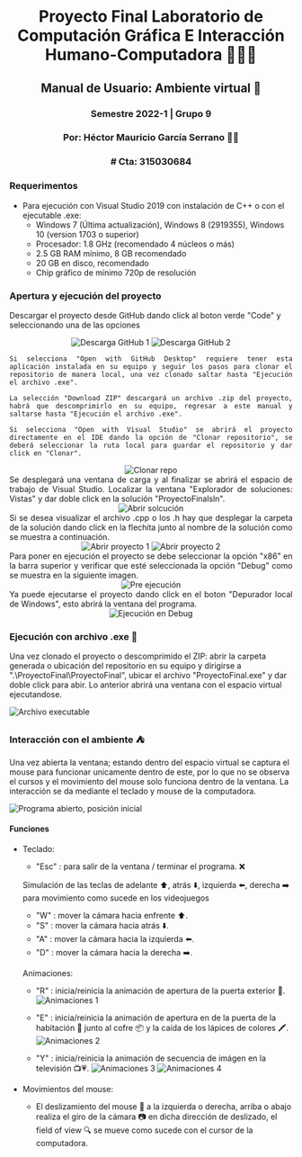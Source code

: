 <div align="center">

# Proyecto Final Laboratorio de Computación Gráfica E Interacción Humano-Computadora 👨🏽‍💻

## Manual de Usuario: Ambiente virtual 📖 

### Semestre 2022-1 | Grupo 9

### Por: Héctor Mauricio García Serrano 🤵🏽

### # Cta: 315030684

</div>

### Requerimentos

* Para ejecución con Visual Studio 2019 con instalación de C++ o con el ejecutable .exe:
    - Windows 7 (Última actualización), Windows 8 (2919355), Windows 10 (version 1703 o superior)
    - Procesador: 1.8 GHz (recomendado 4 núcleos o más)
    - 2.5 GB RAM mínimo, 8 GB recomendado
    - 20 GB en disco, recomendado
    - Chip gráfico de mínimo 720p de resolución

### Apertura y ejecución del proyecto

Descargar el proyecto desde GitHub dando click al boton verde "Code" y seleccionando una de las opciones
<div align="Center">
    <img src="img/Captura1.JPG" alt="Descarga GitHub 1" ></img>
    <img src="img/Captura2.JPG" alt="Descarga GitHub 2" ></img> 
<div align="justify">

    Si selecciona "Open with GitHub Desktop" requiere tener esta aplicación instalada en su equipo y seguir los pasos para clonar el repositorio de manera local, una vez clonado saltar hasta "Ejecución el archivo .exe".

    La selección "Download ZIP" descargará un archivo .zip del proyecto, habrá que descomprimirlo en su equipo, regresar a este manual y saltarse hasta "Ejecución el archivo .exe".

    Si selecciona "Open with Visual Studio" se abrirá el proyecto directamente en el IDE dando la opción de "Clonar repositorio", se deberá seleccionar la ruta local para guardar el repositorio y dar click en "Clonar". 
</div>
    <img src="img/Captura3.JPG" alt="Clonar repo" ></img> 
<div align="justify">
    Se desplegará una ventana de carga y al finalizar se abrirá el espacio de trabajo de Visual Studio. Localizar la ventana "Explorador de soluciones: Vistas" y dar doble click en la solución "ProyectoFinalsln".
</div>
    <img src="img/Captura4.JPG" alt="Abrir solcución" ></img>
<div align="justify">
    Si se desea visualizar el archivo .cpp o los .h hay que desplegar la carpeta de la solución dando click en la flechita junto al nombre de la solución como se muestra a continuación.
</div>
    <img src="img/Captura5.JPG" alt="Abrir proyecto 1"></img>
    <img src="img/Captura6.JPG" alt="Abrir proyecto 2"></img>
<div align="justify">
    Para poner en ejecución el proyecto se debe seleccionar la opción "x86" en la barra superior y verificar que esté seleccionada la opción "Debug" como se muestra en la siguiente imagen.
</div>
    <img src="img/Captura7.JPG" alt="Pre ejecución"></img>
<div align="justify">
    Ya puede ejecutarse el proyecto dando click en el boton "Depurador local de Windows", esto abrirá la ventana del programa.
</div>
    <img src="img/Captura8.JPG" alt="Ejecución en Debug"></img>
</div>

### Ejecución con archivo .exe 🚀

Una vez clonado el proyecto o descomprimido el ZIP: abrir la carpeta generada o ubicación del repositorio en su equipo y dirigirse a ".\ProyectoFinal\ProyectoFinal", ubicar el archivo "ProyectoFinal.exe" y dar doble click para abir. Lo anterior abrirá una ventana con el espacio virtual ejecutandose.

<img src="img/Captura12.JPG" alt="Archivo executable"></img>

### Interacción con el ambiente ⛺️

Una vez abierta la ventana; estando dentro del espacio virtual se captura el mouse para funcionar unicamente dentro de este, por lo que no se observa el cursos y el movimiento del mouse solo funciona dentro de la ventana. La interacción se da mediante el teclado y mouse de la computadora.

<img src="img/Captura9.JPG" alt="Programa abierto, posición inicial"></img>

#### Funciones
* Teclado:
    * "Esc" : para salir de la ventana / terminar el programa. ❌
    
    Simulación de las teclas de adelante ⬆️, atrás ⬇️, izquierda ⬅️, derecha ➡️ para movimiento como sucede en los videojuegos
    * "W" : mover la cámara hacia enfrente ⬆️. 
    * "S" : mover la cámara hacia atrás ⬇️. 
    * "A" : mover la cámara hacia la izquierda ⬅️.
    * "D" : mover la cámara hacia la derecha ➡️.
    
    Animaciones:
    * "R" : inicia/reinicia la animación de apertura de la puerta exterior 🚪.
<img src="img/Captura10.JPG" alt="Animaciones 1"></img>
    * "E" : inicia/reinicia la animación de apertura en de la puerta de la     habitación 🚪 junto al cofre 📦 y la caída de los lápices de colores 🖍.
<img src="img/Captura11.JPG" alt="Animaciones 2"></img>

    * "Y" : inicia/reinicia la animación de secuencia de imágen en la televisión 📺💗.
<img src="img/Captura13.JPG" alt="Animaciones 3"></img>
<img src="img/Captura14.JPG" alt="Animaciones 4"></img>

* Movimientos del mouse:
    * El deslizamiento del mouse 🔁 a la izquierda o derecha, arriba o abajo realiza el giro de la cámara 📷 en dicha dirección de deslizado, el field of view 🔍 se mueve como sucede con el cursor de la computadora.




